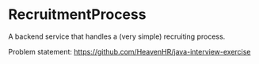 # RecruitmentProcess
A backend service that handles a (very simple) recruiting process.

Problem statement: https://github.com/HeavenHR/java-interview-exercise




